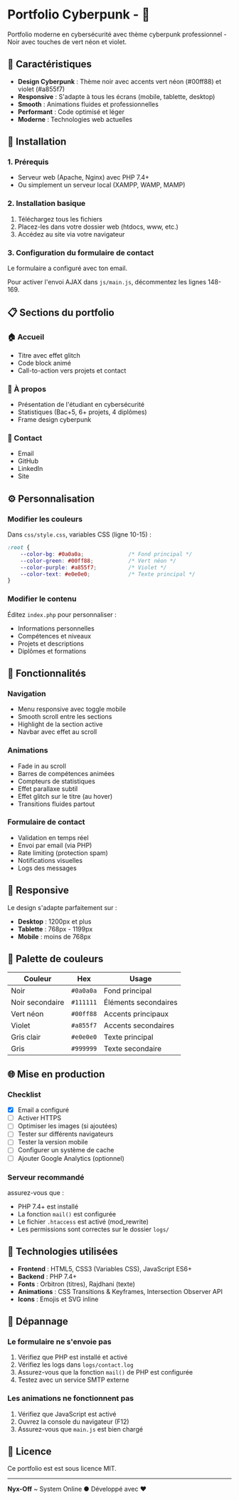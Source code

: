# Portfolio Cyberpunk -  🚀

Portfolio moderne en cybersécurité avec thème cyberpunk professionnel - Noir avec touches de vert néon et violet.

## 🎨 Caractéristiques

- **Design Cyberpunk** : Thème noir avec accents vert néon (#00ff88) et violet (#a855f7)
- **Responsive** : S'adapte à tous les écrans (mobile, tablette, desktop)
- **Smooth** : Animations fluides et professionnelles
- **Performant** : Code optimisé et léger
- **Moderne** : Technologies web actuelles


## 🚀 Installation

### 1. Prérequis

- Serveur web (Apache, Nginx) avec PHP 7.4+
- Ou simplement un serveur local (XAMPP, WAMP, MAMP)

### 2. Installation basique

1. Téléchargez tous les fichiers
2. Placez-les dans votre dossier web (htdocs, www, etc.)
3. Accédez au site via votre navigateur

### 3. Configuration du formulaire de contact

Le formulaire a configuré avec ton email.

Pour activer l'envoi AJAX dans `js/main.js`, décommentez les lignes 148-169.

## 📋 Sections du portfolio

### 🏠 Accueil
- Titre avec effet glitch
- Code block animé
- Call-to-action vers projets et contact

### 👤 À propos
- Présentation de l'étudiant en cybersécurité
- Statistiques (Bac+5, 6+ projets, 4 diplômes)
- Frame design cyberpunk

### 📧 Contact
- Email
- GitHub
- LinkedIn
- Site 

## ⚙️ Personnalisation

### Modifier les couleurs

Dans `css/style.css`, variables CSS (ligne 10-15) :

```css
:root {
    --color-bg: #0a0a0a;              /* Fond principal */
    --color-green: #00ff88;           /* Vert néon */
    --color-purple: #a855f7;          /* Violet */
    --color-text: #e0e0e0;            /* Texte principal */
}
```

### Modifier le contenu

Éditez `index.php` pour personnaliser :

- Informations personnelles
- Compétences et niveaux
- Projets et descriptions
- Diplômes et formations

## 🎯 Fonctionnalités

### Navigation
- Menu responsive avec toggle mobile
- Smooth scroll entre les sections
- Highlight de la section active
- Navbar avec effet au scroll

### Animations
- Fade in au scroll
- Barres de compétences animées
- Compteurs de statistiques
- Effet parallaxe subtil
- Effet glitch sur le titre (au hover)
- Transitions fluides partout

### Formulaire de contact
- Validation en temps réel
- Envoi par email (via PHP)
- Rate limiting (protection spam)
- Notifications visuelles
- Logs des messages

## 📱 Responsive

Le design s'adapte parfaitement sur :
- **Desktop** : 1200px et plus
- **Tablette** : 768px - 1199px  
- **Mobile** : moins de 768px

## 🎨 Palette de couleurs

| Couleur | Hex | Usage |
|---------|-----|-------|
| Noir | `#0a0a0a` | Fond principal |
| Noir secondaire | `#111111` | Éléments secondaires |
| Vert néon | `#00ff88` | Accents principaux |
| Violet | `#a855f7` | Accents secondaires |
| Gris clair | `#e0e0e0` | Texte principal |
| Gris | `#999999` | Texte secondaire |

## 🌐 Mise en production

### Checklist

- [x] Email a configuré
- [ ] Activer HTTPS
- [ ] Optimiser les images (si ajoutées)
- [ ] Tester sur différents navigateurs
- [ ] Tester la version mobile
- [ ] Configurer un système de cache
- [ ] Ajouter Google Analytics (optionnel)

### Serveur recommandé

assurez-vous que :
- PHP 7.4+ est installé
- La fonction `mail()` est configurée
- Le fichier `.htaccess` est activé (mod_rewrite)
- Les permissions sont correctes sur le dossier `logs/`

## 🔧 Technologies utilisées

- **Frontend** : HTML5, CSS3 (Variables CSS), JavaScript ES6+
- **Backend** : PHP 7.4+
- **Fonts** : Orbitron (titres), Rajdhani (texte)
- **Animations** : CSS Transitions & Keyframes, Intersection Observer API
- **Icons** : Emojis et SVG inline

## 🐛 Dépannage

### Le formulaire ne s'envoie pas

1. Vérifiez que PHP est installé et activé
2. Vérifiez les logs dans `logs/contact.log`
3. Assurez-vous que la fonction `mail()` de PHP est configurée
4. Testez avec un service SMTP externe

### Les animations ne fonctionnent pas

1. Vérifiez que JavaScript est activé
2. Ouvrez la console du navigateur (F12)
3. Assurez-vous que `main.js` est bien chargé


## 📝 Licence

Ce portfolio est est sous licence MIT.

---

**Nyx-Off** ~ System Online ● Développé avec ❤️
